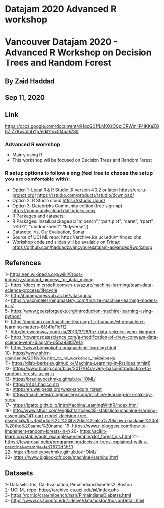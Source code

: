 # Datajam 2020 Advanced R workshop
# Vancouver Datajam 2020 - Advanced R Workshop on Decision Trees and Random Forest
##  By Zaid Haddad
##  Sep 11, 2020

## Link
https://docs.google.com/document/d/1qcGO1fLM0XrOQpICRWmllP4iKKaZQ6ZlZ78wUdhIYfg/edit?ts=5f4aa978#

### Advanced R workshop   
- Mainly using R 
- This workshop will be focused on Decision Trees and Random Forest


### R setup options to follow along (feel free to choose the setup you are comfortable with):
- Option 1: Local R & R Studio (R version 4.0.2 or later)
https://cran.r-project.org/
https://rstudio.com/products/rstudio/download/
- Option 2: R Studio cloud
 https://rstudio.cloud/
- Option 3: Databricks Community edition (free sign-up)
https://community.cloud.databricks.com/
- R Packages and datasets:
 - R Packages: install.packages(c("mlbench","rpart.plot", “caret”, “rpart”, “e1071”, “randomForest”, “tidyverse”))
 - Datasets: iris, Car Evaluation, Sonar
  - Source of UCI ML repo: https://archive.ics.uci.edu/ml/index.php
  - Workshop code and slides will be available on Friday:
https://github.com/haddadz/vancvouredatajam-advancedRworkshop


## References

1- https://en.wikipedia.org/wiki/Cross-industry_standard_process_for_data_mining       
2- https://docs.microsoft.com/en-us/azure/machine-learning/team-data-science-process/lifecycle    
3- http://homepages.vub.ac.be/~tiasguns/    
4- https://machinelearningmastery.com/finalize-machine-learning-models-in-r/   
5- https://www.geeksforgeeks.org/introduction-machine-learning-using-python/    
6- https://medium.com/machine-learning-for-humans/why-machine-learning-matters-6164faf1df12    
7- http://drewconway.com/zia/2013/3/26/the-data-science-venn-diagram      
8- https://towardsdatascience.com/a-modification-of-drew-conways-data-science-venn-diagram-d5ba93037e1a   
9- https://www.bigbookofr.com/machine-learning.html      
10- https://www.shirin-glander.de/2018/06/intro_to_ml_workshop_heidelberg/     
11- https://dlab-berkeley.github.io/Machine-Learning-in-R/slides.html#6   
12- https://www.blopig.com/blog/2017/04/a-very-basic-introduction-to-random-forests-using-r/   
13- https://bradleyboehmke.github.io/HOML/   
14- https://r4ds.had.co.nz/   
15- https://en.wikipedia.org/wiki/Random_forest    
16- https://machinelearningmastery.com/machine-learning-in-r-step-by-step/   
17- https://lgatto.github.io/IntroMachineLearningWithR/index.html   
18- http://www.sthda.com/english/articles/35-statistical-machine-learning-essentials/141-cart-model-decision-tree-essentials/#:~:text=So%2C%20it%20is%20also%20known,package%20of%20the%20same%20name.
19- https://www.r-bloggers.com/how-to-implement-random-forests-in-r/
20- https://scikit-learn.org/stable/auto_examples/ensemble/plot_forest_iris.html
21- https://towardsai.net/p/programming/decision-trees-explained-with-a-practical-example-fe47872d3b53     
22- https://bradleyboehmke.github.io/HOML/     
23- https://www.bigbookofr.com/machine-learning.html   


## Datasets

1- Datasets: Iris, Car Evaluation, PimaIndiansDiabetes2, Boston         
2- UCI ML repo: https://archive.ics.uci.edu/ml/index.php    
3- https://rdrr.io/cran/mlbench/man/PimaIndiansDiabetes.html   
4- https://www.cs.toronto.edu/~delve/data/boston/bostonDetail.html    


